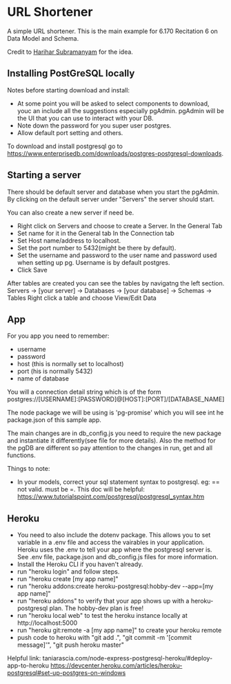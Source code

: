 # URL Shortener
A simple URL shortener. This is the main example for 6.170 Recitation 6 on Data Model and Schema.

Credit to [Harihar Subramanyam](https://github.com/hariharsubramanyam) for the idea.

## Installing PostGreSQL locally
Notes before starting download and install:
- At some point you will be asked to select components to download, youc an include all the suggestions especially pgAdmin. pgAdmin will be the UI that you can use to interact with your DB.
- Note down the password for you super user postgres.
- Allow default port setting and others.

To download and install postgresql go to https://www.enterprisedb.com/downloads/postgres-postgresql-downloads.

## Starting a server
There should be default server and database when you start the pgAdmin. By clicking on the default server under "Servers" the server should start.

You can also create a new server if need be.
- Right click on Servers and choose to create a Server.
In the General Tab
- Set name for it in the General tab
In the Connection tab
- Set Host name/address to localhost.
- Set the port number to 5432(might be there by default).
- Set the username and password to the user name and password used when setting up pg. Username is by default postgres.
- Click Save

After tables are created you can see the tables by navigatng the left section. 
Servers -> [your server] -> Databases -> [your database] -> Schemas -> Tables
Right click a table and choose View/Edit Data

## App
For you app you need to remember:
- username
- password
- host (this is normally set to localhost)
- port (his is normally 5432)
- name of database

You will a connection detail string which is of the form 
postgres://[USERNAME]:[PASSWORD]@[HOST]:[PORT]/[DATABASE_NAME]

The node package we will be using is 'pg-promise' which you will see int he package.json of this sample app.

The main changes are in db_config.js you need to require the new package and instantiate it differently(see file for more details).
Also the method for the pgDB are different so pay attention to the changes in run, get and all functions.

Things to note:
- In your models, correct your sql statement syntax to postgresql. eg: == not valid. must be =.
This doc will be helpful: https://www.tutorialspoint.com/postgresql/postgresql_syntax.htm

## Heroku
- You need to also include the dotenv package. This allows you to set variable in a .env file and access the vairables in your application. Heroku uses the .env to tell your app where the postgresql server is. See .env file, package.json and db_config.js files for more information.
- Install the Heroku CLI if you haven't already.
- run "heroku login" and follow steps.
- run "heroku create [my app name]"
- run "heroku addons:create heroku-postgresql:hobby-dev --app=[my app name]"
- run "heroku addons" to verify that your app shows up with a heroku-postgresql plan. The hobby-dev plan is free!
- run "heroku local web" to test the heroku instance locally at http://localhost:5000
- run "heroku git:remote -a [my app name]" to create your heroku remote
- push code to heroku with "git add .", "git commit -m '[commit message]'", "git push heroku master"

Helpful link: taniarascia.com/node-express-postgresql-heroku/#deploy-app-to-heroku
https://devcenter.heroku.com/articles/heroku-postgresql#set-up-postgres-on-windows
